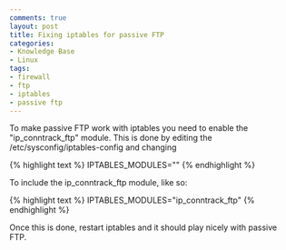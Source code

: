 ```yaml
---
comments: true
layout: post
title: Fixing iptables for passive FTP
categories:
- Knowledge Base
- Linux
tags:
- firewall
- ftp
- iptables
- passive ftp
---
```


To make passive FTP work with iptables you need to enable the "ip_conntrack_ftp" module. This is done by editing the /etc/sysconfig/iptables-config and changing

{% highlight text %}
IPTABLES_MODULES=""
{% endhighlight %}

To include the ip_conntrack_ftp module, like so:

{% highlight text %}
IPTABLES_MODULES="ip_conntrack_ftp"
{% endhighlight %}

Once this is done, restart iptables and it should play nicely with passive FTP.
